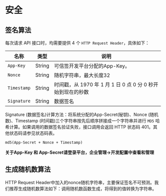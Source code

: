 # 安全


## 签名算法

每次请求 API 接口时，均需要提供 4 个 `HTTP Request Header`，具体如下：

| 名称        | 类型        | 说明  |
| ------------- |-------------| -----|
| `App-Key` | String	 |   可信签开发平台分配的App-Key。    |
| `Nonce` | String 	 |   随机字符串，最大长度32    |
| `Timestamp` | String	 |   时间戳，从 1970 年 1 月 1 日 0 点 0 分 0 秒开始到现在的秒数    |
| `Signature` | String  |  数据签名     |

Signature (数据签名)计算方法：将系统分配的App-Secret(秘钥)、Nonce (随机数)、Timestamp (时间戳)三个字符串按先后顺序拼接成一个字符串并进行 `MD5` 哈希计算。如果调用的数据签名验证失败，接口调用会返回 HTTP 状态码 401。其他状态码请参见状态码表。

```
md5(App-Secret + Nonce + Timestamp)
```

**关于App-Key 和 App-Secret请登录平台，企业管理->开发配置中查看和管理**

## 生成随机数算法
HTTP Request Header中加入的nonce随机字符串，主要保证签名不可预测。我们推荐生成随机数算法如下：调用随机数函数生成，将得到的值转换为字符串。